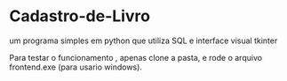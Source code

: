 # Cadastro-de-Livro
um programa simples em python que utiliza SQL e interface visual tkinter


Para testar o funcionamento , apenas clone a pasta, e rode o arquivo frontend.exe (para usario windows). 
